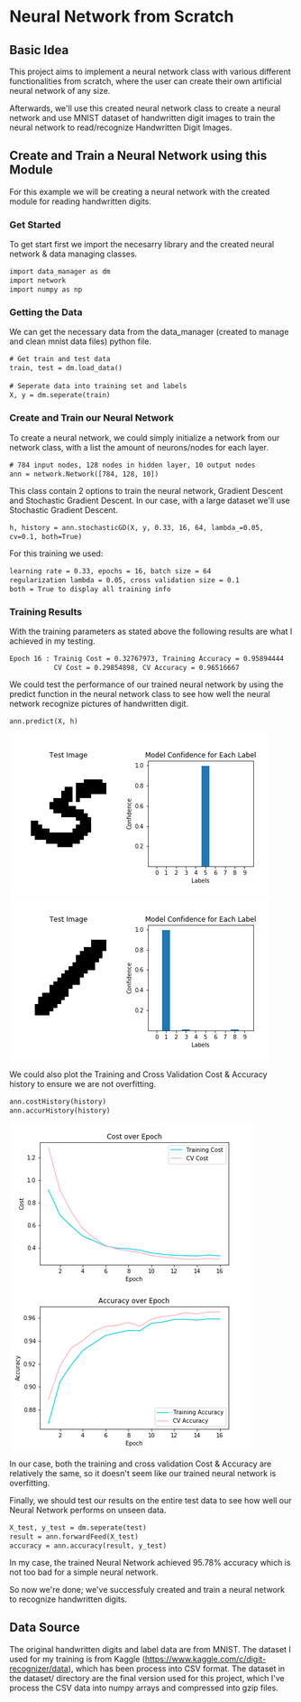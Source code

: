# Neural Network from Scratch

## Basic Idea
This project aims to implement a neural network class with various different functionalities from scratch, where the user can create their own artificial neural network of any size.

Afterwards, we'll use this created neural network class to create a neural network and use MNIST dataset of handwritten digit images to train the neural network to read/recognize Handwritten Digit Images.

## Create and Train a Neural Network using this Module
For this example we will be creating a neural network with the created module for reading handwritten digits.
### Get Started
To get start first we import the necesarry library and the created neural network & data managing classes.
```
import data_manager as dm
import network
import numpy as np
```
### Getting the Data
We can get the necessary data from the data_manager (created to manage and clean mnist data files) python file.
```
# Get train and test data
train, test = dm.load_data()

# Seperate data into training set and labels
X, y = dm.seperate(train)
```
### Create and Train our Neural Network
To create a neural network, we could simply initialize a network from our network class, with a list the amount of neurons/nodes for each layer.
```
# 784 input nodes, 128 nodes in hidden layer, 10 output nodes
ann = network.Network([784, 128, 10])
```
This class contain 2 options to train the neural network, Gradient Descent and Stochastic Gradient Descent. In our case, with a large dataset we'll use Stochastic Gradient Descent.
```
h, history = ann.stochasticGD(X, y, 0.33, 16, 64, lambda_=0.05, cv=0.1, both=True) 
```
For this training we used:
```
learning rate = 0.33, epochs = 16, batch size = 64
regularization lambda = 0.05, cross validation size = 0.1
both = True to display all training info
```
### Training Results
With the training parameters as stated above the following results are what I achieved in my testing.
```
Epoch 16 : Trainig Cost = 0.32767973, Training Accuracy = 0.95894444
           CV Cost = 0.29854898, CV Accuracy = 0.96516667
```
We could test the performance of our trained neural network by using the predict function in the neural network class to see how well the neural network recognize pictures of handwritten digit.
```
ann.predict(X, h)
```
![alt text 1](https://github.com/jwCheng28/Neural-Network-From-Scratch/blob/master/pics/img_confidence_407.png) ![alt text 2](https://github.com/jwCheng28/Neural-Network-From-Scratch/blob/master/pics/img_confidence_52081.png)

We could also plot the Training and Cross Validation Cost & Accuracy history to ensure we are not overfitting.
```
ann.costHistory(history)
ann.accurHistory(history)
```
![alt text 1](https://github.com/jwCheng28/Neural-Network-From-Scratch/blob/master/pics/history_new.png) ![alt text 2](https://github.com/jwCheng28/Neural-Network-From-Scratch/blob/master/pics/accur_hist.png)

In our case, both the training and cross validation Cost & Accuracy are relatively the same, so it doesn't seem like our trained neural network is overfitting.

Finally, we should test our results on the entire test data to see how well our Neural Network performs on unseen data.
```
X_test, y_test = dm.seperate(test)
result = ann.forwardFeed(X_test)
accuracy = ann.accuracy(result, y_test)
```
In my case, the trained Neural Network achieved 95.78% accuracy which is not too bad for a simple neural network.

So now we're done; we've successfuly created and train a neural network to recognize handwritten digits.

## Data Source
The original handwritten digits and label data are from MNIST. The dataset I used for my training is from Kaggle (https://www.kaggle.com/c/digit-recognizer/data), which has been process into CSV format. The dataset in the dataset/ directory are the final version used for this project, which I've process the CSV data into numpy arrays and compressed into gzip files.
